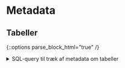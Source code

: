 # Metadata

## Tabeller

{::options parse_block_html="true" /}

<details><summary markdown="span">SQL-query til træk af metadata om tabeller</summary>
```sql
USE [Flis2_LønHR_v2];

SELECT
	col.TABLE_SCHEMA AS 'Skema'
	,col.TABLE_NAME AS 'Tabel'
	,col.ORDINAL_POSITION as ' '
	,COALESCE(LEFT(keys.CONSTRAINT_NAME,1), NULL) AS '_Key'
	,col.COLUMN_NAME AS 'Kolonne'
	,DATA_TYPE AS 'Type'
	--,CHARACTER_MAXIMUM_LENGTH AS 'CharMaxLength'
	--,NUMERIC_PRECISION AS 'NumPrec'
	--,DATETIME_PRECISION AS 'dtPrec'
	,COALESCE(DATETIME_PRECISION, NUMERIC_PRECISION, CHARACTER_MAXIMUM_LENGTH, NULL ) AS 'Len/Prec'
	,CASE WHEN IS_NULLABLE = 'YES' THEN 'Y' ELSE 'N' END AS 'NULLs'
	,COALESCE(colDesc.columnDescription, NULL) AS '_Beskrivelse'
FROM INFORMATION_SCHEMA.COLUMNS col
INNER JOIN information_schema.TABLES tbl 
    ON col.table_name = tbl.table_name
LEFT JOIN INFORMATION_SCHEMA.KEY_COLUMN_USAGE keys ON 1=1
   AND keys.TABLE_SCHEMA = col.TABLE_SCHEMA
   AND keys.TABLE_NAME = col.TABLE_NAME
   AND keys.COLUMN_NAME = col.COLUMN_NAME			
LEFT JOIN (
    SELECT 
		sc.object_id
		,sc.column_id
		,sc.name
		,colProp.[value] AS 'ColumnDescription'
    FROM sys.columns sc
    INNER JOIN sys.extended_properties colProp
        ON colProp.major_id = sc.object_id
            AND colProp.minor_id = sc.column_id
            AND colProp.name = 'MS_Description' 
	) colDesc
	ON colDesc.object_id = object_id(tbl.table_schema + '.' + tbl.table_name)
	AND colDesc.name = col.COLUMN_NAME
WHERE 1=1
	and col.TABLE_SCHEMA in ('chru_cube','DM_FL_HR')--(@sch)
ORDER BY Skema asc, Tabel ASC, ' ' ASC
```
Of course, it has to be Hello World, right?
</details>
<br/>

{::options parse_block_html="false" /}




<center>
<iframe width="100%" height="700" frameborder="0" scrolling="no" src="https://regionh-my.sharepoint.com/personal/nicolai_schmidt_01_regionh_dk1/_layouts/15/Doc.aspx?sourcedoc={c7c4140c-dc3a-4d83-955c-b6ae4c7ba5db}&action=embedview&wdAllowInteractivity=FALSE&Item=tbl_tabeller&&wdHideGridlines=TRUE&wdHideHeaders=TRUE&wdInConfigurator=TRUE&wdInConfigurator=TRUE&edesNext=TRUE&edrtees6=FALSE&resen=FALSE&ed1JS=FALSE&wdHideSheetTabs=TRUE&ActiveCell=A1000"></iframe>
</center>
 

## Measures
<center>
<iframe width="100%" height="700" frameborder="0" scrolling="no" src="https://regionh-my.sharepoint.com/personal/nicolai_schmidt_01_regionh_dk1/_layouts/15/Doc.aspx?sourcedoc={c7c4140c-dc3a-4d83-955c-b6ae4c7ba5db}&action=embedview&wdAllowInteractivity=FALSE&wdHideGridlines=TRUE&wdHideHeaders=TRUE&wdInConfigurator=TRUE&wdInConfigurator=TRUE&edesNext=TRUE&edrtees6=FALSE&resen=FALSE&ed1JS=FALSE&wdHideSheetTabs=TRUE&Item=tbl_measures&ActiveCell=A1000"></iframe>
</center>



<!--
&action=embedview
&wdAllowInteractivity=FALSE
&Item=measures
&wdHideGridlines=TRUE
&wdHideHeaders=TRUE
&wdInConfigurator=TRUE
&wdInConfigurator=TRUE
&edesNext=TRUE
&edrtees6=FALSE
&resen=FALSE
&ed1JS=FALSE
&wdHideSheetTabs=TRUE
&ActiveCell=A1000
-->

